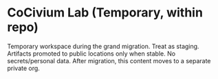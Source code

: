 <!-- status: stub; target: 150+ words -->
<!-- status: stub; target: 150+ words -->
<!-- status: stub; target: 150+ words -->
<!-- status: stub; target: 150+ words -->
<!-- status: stub; target: 150+ words -->
# CoCivium Lab (Temporary, within repo)

Temporary workspace during the grand migration. Treat as staging. Artifacts promoted to public locations only when stable. No secrets/personal data. After migration, this content moves to a separate private org.






